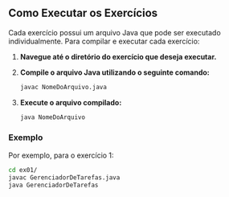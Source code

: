 ## Como Executar os Exercícios

Cada exercício possui um arquivo Java que pode ser executado individualmente. Para compilar e executar cada exercício:

1. **Navegue até o diretório do exercício que deseja executar.**
2. **Compile o arquivo Java utilizando o seguinte comando:**

    ```bash
    javac NomeDoArquivo.java
    ```

3. **Execute o arquivo compilado:**

    ```bash
    java NomeDoArquivo
    ```

### Exemplo

Por exemplo, para o exercício 1:

```bash
cd ex01/
javac GerenciadorDeTarefas.java
java GerenciadorDeTarefas
